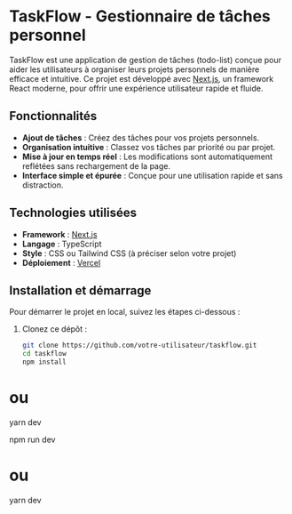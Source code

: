 # TaskFlow - Gestionnaire de tâches personnel

TaskFlow est une application de gestion de tâches (todo-list) conçue pour aider les utilisateurs à organiser leurs projets personnels de manière efficace et intuitive. Ce projet est développé avec [Next.js](https://nextjs.org), un framework React moderne, pour offrir une expérience utilisateur rapide et fluide.

## Fonctionnalités

- **Ajout de tâches** : Créez des tâches pour vos projets personnels.
- **Organisation intuitive** : Classez vos tâches par priorité ou par projet.
- **Mise à jour en temps réel** : Les modifications sont automatiquement reflétées sans rechargement de la page.
- **Interface simple et épurée** : Conçue pour une utilisation rapide et sans distraction.

## Technologies utilisées

- **Framework** : [Next.js](https://nextjs.org)
- **Langage** : TypeScript
- **Style** : CSS ou Tailwind CSS (à préciser selon votre projet)
- **Déploiement** : [Vercel](https://vercel.com)

## Installation et démarrage

Pour démarrer le projet en local, suivez les étapes ci-dessous :

1. Clonez ce dépôt :
   ```bash
   git clone https://github.com/votre-utilisateur/taskflow.git
   cd taskflow
   npm install
# ou
   yarn dev

   npm run dev
# ou
   yarn dev